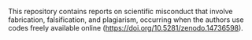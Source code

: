 This repository contains reports on scientific misconduct that involve fabrication, falsification, and plagiarism, occurring when the authors use codes freely available online (https://doi.org/10.5281/zenodo.14736598).
